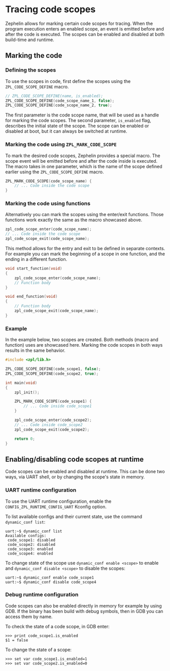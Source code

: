 # Tracing code scopes

Zephelin allows for marking certain code scopes for tracing.
When the program execution enters an enabled scope, an event is emitted before and after the code is executed.
The scopes can be enabled and disabled at both build-time and runtime.

## Marking the code

### Defining the scopes

To use the scopes in code, first define the scopes using the `ZPL_CODE_SCOPE_DEFINE` macro.

```c
// ZPL_CODE_SCOPE_DEFINE(name, is_enabled);
ZPL_CODE_SCOPE_DEFINE(code_scope_name_1, false);
ZPL_CODE_SCOPE_DEFINE(code_scope_name_2, true);
```

The first parameter is the code scope name, that will be used as a handle for marking the code scopes.
The second parameter, `is_enabled` flag, describes the initial state of the scope.
The scope can be enabled or disabled at boot, but it can always be switched at runtime.

### Marking the code using `ZPL_MARK_CODE_SCOPE`

To mark the desired code scopes, Zephelin provides a special macro.
The scope event will be emitted before and after the code inside is executed.
The macro takes in one parameter, which is the name of the scope defined earlier using the `ZPL_CODE_SCOPE_DEFINE` macro.

```c
ZPL_MARK_CODE_SCOPE(code_scope_name) {
    // ... Code inside the code scope
}
```

### Marking the code using functions

Alternatively you can mark the scopes using the enter/exit functions.
Those functions work exactly the same as the macro showcased above.

```c
zpl_code_scope_enter(code_scope_name);
// ... Code inside the code scope
zpl_code_scope_exit(code_scope_name);
```

This method allows for the entry and exit to be defined in separate contexts.
For example you can mark the beginning of a scope in one function, and the ending in a different function.

```c
void start_function(void)
{
    zpl_code_scope_enter(code_scope_name);
    // Function body
}

void end_function(void)
{
    // Function body
    zpl_code_scope_exit(code_scope_name);
}
```

### Example

In the example below, two scopes are created.
Both methods (macro and function) uses are showcased here.
Marking the code scopes in both ways results in the same behavior.

```c
#include <zpl/lib.h>

ZPL_CODE_SCOPE_DEFINE(code_scope1, false);
ZPL_CODE_SCOPE_DEFINE(code_scope2, true);

int main(void)
{
    zpl_init();

    ZPL_MARK_CODE_SCOPE(code_scope1) {
        // ... Code inside code_scope1
    }

    zpl_code_scope_enter(code_scope2);
    // ... Code inside code_scope2
    zpl_code_scope_exit(code_scope2);

    return 0;
}
```

## Enabling/disabling code scopes at runtime

Code scopes can be enabled and disabled at runtime.
This can be done two ways, via UART shell, or by changing the scope's state in memory.

### UART runtime configuration

To use the UART runtime configuration, enable the `CONFIG_ZPL_RUNTIME_CONFIG_UART` Kconfig option.

To list available configs and their current state, use the command `dynamic_conf list`:

```
uart:~$ dynamic_conf list
Available configs:
 code_scope1: disabled
 code_scope2: disabled
 code_scope3: enabled
 code_scope4: enabled
```

To change state of the scope use `dynamic_conf enable <scope>` to enable and `dynamic_conf disable <scope>` to disable the scopes:

```
uart:~$ dynamic_conf enable code_scope1
uart:~$ dynamic_conf disable code_scope4
```

### Debug runtime configuration

Code scopes can also be enabled directly in memory for example by using GDB.
If the binary has been build with debug symbols, then in GDB you can access them by name.

To check the state of a code scope, in GDB enter:

```
>>> print code_scope1.is_enabled
$1 = false
```

To change the state of a scope:

```
>>> set var code_scope1.is_enabled=1
>>> set var code_scope2.is_enabled=0
```
